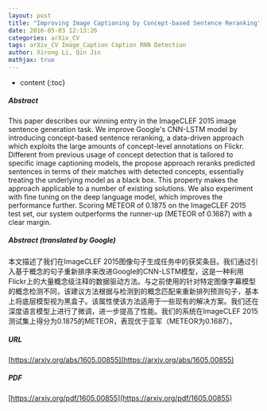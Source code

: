 ```yaml
---
layout: post
title: "Improving Image Captioning by Concept-based Sentence Reranking"
date: 2016-05-03 12:13:26
categories: arXiv_CV
tags: arXiv_CV Image_Caption Caption RNN Detection
author: Xirong Li, Qin Jin
mathjax: true
---
```


* content
{:toc}

##### Abstract
This paper describes our winning entry in the ImageCLEF 2015 image sentence generation task. We improve Google's CNN-LSTM model by introducing concept-based sentence reranking, a data-driven approach which exploits the large amounts of concept-level annotations on Flickr. Different from previous usage of concept detection that is tailored to specific image captioning models, the propose approach reranks predicted sentences in terms of their matches with detected concepts, essentially treating the underlying model as a black box. This property makes the approach applicable to a number of existing solutions. We also experiment with fine tuning on the deep language model, which improves the performance further. Scoring METEOR of 0.1875 on the ImageCLEF 2015 test set, our system outperforms the runner-up (METEOR of 0.1687) with a clear margin.

##### Abstract (translated by Google)
本文描述了我们在ImageCLEF 2015图像句子生成任务中的获奖条目。我们通过引入基于概念的句子重新排序来改进Google的CNN-LSTM模型，这是一种利用Flickr上的大量概念级注释的数据驱动方法。与之前使用的针对特定图像字幕模型的概念检测不同，该建议方法根据与检测到的概念匹配来重新排列预测句子，基本上将底层模型视为黑盒子。该属性使该方法适用于一些现有的解决方案。我们还在深度语言模型上进行了微调，进一步提高了性能。我们的系统在ImageCLEF 2015测试集上得分为0.1875的METEOR，表现优于亚军（METEOR为0.1687）。

##### URL
[https://arxiv.org/abs/1605.00855](https://arxiv.org/abs/1605.00855)

##### PDF
[https://arxiv.org/pdf/1605.00855](https://arxiv.org/pdf/1605.00855)

